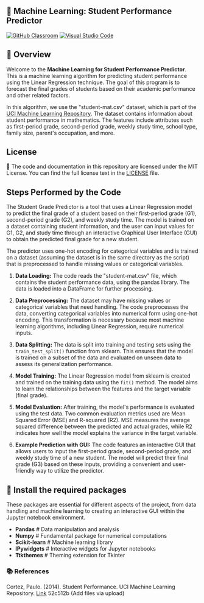 ## 🚀 Machine Learning: Student Performance Predictor

[![GitHub Classroom](https://img.shields.io/badge/GitHub_Classroom-Review_Assignment-41B883?style=for-the-badge&logo=github)](https://classroom.github.com/a/0IOmZycZ)
[![Visual Studio Code](https://img.shields.io/badge/Open_in_Visual_Studio_Code-Get_Started-007ACC?style=for-the-badge&logo=visual-studio-code)](https://classroom.github.com/online_ide?assignment_repo_id=11500776&assignment_repo_type=AssignmentRepo)

## 🎯 Overview

Welcome to the **Machine Learning for Student Performance Predictor**. This is a machine learning algorithm for predicting student performance using the Linear Regression technique. The goal of this program is to forecast the final grades of students based on their academic performance and other related factors.

In this algorithm, we use the "student-mat.csv" dataset, which is part of the [UCI Machine Learning Repository](https://archive.ics.uci.edu/ml/datasets/Student+Performance). The dataset contains information about student performance in mathematics. The features include attributes such as first-period grade, second-period grade, weekly study time, school type, family size, parent's occupation, and more.

## License

📝 The code and documentation in this repository are licensed under the MIT License. You can find the full license text in the [LICENSE](LICENSE) file.

## Steps Performed by the Code

The Student Grade Predictor is a tool that uses a Linear Regression model to predict the final grade of a student based on their first-period grade (G1), second-period grade (G2), and weekly study time. The model is trained on a dataset containing student information, and the user can input values for G1, G2, and study time through an interactive Graphical User Interface (GUI) to obtain the predicted final grade for a new student.

The predictor uses one-hot encoding for categorical variables and is trained on a dataset (assuming the dataset is in the same directory as the script) that is preprocessed to handle missing values or categorical variables.

1. **Data Loading:** The code reads the "student-mat.csv" file, which contains the student performance data, using the pandas library. The data is loaded into a DataFrame for further processing.

2. **Data Preprocessing:** The dataset may have missing values or categorical variables that need handling. The code preprocesses the data, converting categorical variables into numerical form using one-hot encoding. This transformation is necessary because most machine learning algorithms, including Linear Regression, require numerical inputs.

3. **Data Splitting:** The data is split into training and testing sets using the `train_test_split()` function from sklearn. This ensures that the model is trained on a subset of the data and evaluated on unseen data to assess its generalization performance.

4. **Model Training:** The Linear Regression model from sklearn is created and trained on the training data using the `fit()` method. The model aims to learn the relationships between the features and the target variable (final grade).

5. **Model Evaluation:** After training, the model's performance is evaluated using the test data. Two common evaluation metrics used are Mean Squared Error (MSE) and R-squared (R2). MSE measures the average squared difference between the predicted and actual grades, while R2 indicates how well the model explains the variance in the target variable.

6. **Example Prediction with GUI:** The code features an interactive GUI that allows users to input the first-period grade, second-period grade, and weekly study time of a new student. The model will predict their final grade (G3) based on these inputs, providing a convenient and user-friendly way to utilize the predictor.

## 🔨 Install the required packages

These packages are essential for different aspects of the project, from data handling and machine learning to creating an interactive GUI within the Jupyter notebook environment.

- **Pandas**  # Data manipulation and analysis
- **Numpy**   # Fundamental package for numerical computations
- **Scikit-learn**  # Machine learning library
- **IPywidgets**    # Interactive widgets for Jupyter notebooks
- **Ttkthemes**     # Theming extension for Tkinter

### 📚 References

Cortez, Paulo. (2014). Student Performance. UCI Machine Learning Repository. [Link](https://doi.org/10.24432/C5TG7T)
52c512b (Add files via upload)
